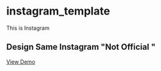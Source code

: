 # instagram_template
This is Instagram
<H2>Design Same Instagram "Not Official "</H2>
<a href="" target="_blank">View Demo</a>
